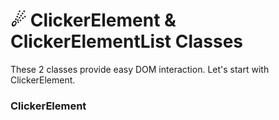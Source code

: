 # ☄ ClickerElement & ClickerElementList Classes

These 2 classes provide easy DOM interaction. Let's start with ClickerElement.

### ClickerElement

